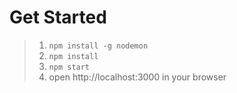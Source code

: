 # Get Started
> 1. `npm install -g nodemon`
> 2. `npm install`
> 3. `npm start`
> 4. open http://localhost:3000 in your browser